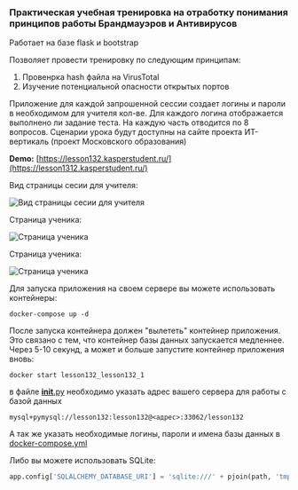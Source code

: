 ### Практическая учебная тренировка на отработку понимания принципов работы Брандмауэров и Антивирусов

Работает на базе flask и bootstrap

Позволяет провести тренировку по следующим принципам:
1. Провенрка hash файла на VirusTotal
2. Изучение потенциальной опасности открытых портов


Приложение для каждой запрошенной сессии создает логины и пароли в необходимом для учителя кол-ве.
Для каждого логина отображается выполнено ли задание теста. На каждую часть отводится по 8 вопросов.
Сценарии урока будут доступны на сайте проекта ИТ-вертикаль (проект Московского образования)

**Demo:** [https://lesson132.kasperstudent.ru/](https://lesson1312.kasperstudent.ru/)

Вид страницы сесии для учителя:

![Вид страницы сесии для учителя](https://forai.school1409.ru/_media/1320.png)

Страница ученика:

![Страница ученика](https://forai.school1409.ru/_media/1321.png)

Страница ученика:

![Страница ученика](https://forai.school1409.ru/_media/1322.png)

Для запуска приложения на своем сервере вы можете использовать контейнеры:

```commandline
docker-compose up -d
```

После запуска контейнера должен "вылететь" контейнер приложения. Это связано с тем, что контейнер базы данных
запускается медленнее. Через 5-10 секунд, а может и больше запустите контейнер приложения вновь:

```commandline
docker start lesson132_lesson132_1
```

в файле [__init__.py](flask_app%2Fapp%2F__init__.py) необходимо указать адрес вашего сервера для работы с базой данных

```
mysql+pymysql://lesson132:lesson132@<адрес>:33062/lesson132
```

А так же указать необходимые логины, пароли и имена базы данных в [docker-compose.yml](docker-compose.yml)

Либо вы можете использовать SQLite:

```python
app.config['SQLALCHEMY_DATABASE_URI'] = 'sqlite:///' + pjoin(path, 'tmp', 'lesson.db')
```
